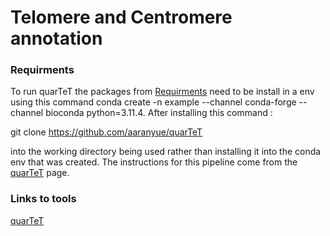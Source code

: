 # Telomere and Centromere annotation


















### Requirments
To run quarTeT the packages from [Requirments](https://github.com/mbxss28/LIFE4136_rotation3_Group3/blob/main/Repeats_Annotation/requirements.txt) need to be install in a env using this command conda create -n example --channel conda-forge --channel bioconda python=3.11.4. After installing this command :

git clone https://github.com/aaranyue/quarTeT 

into the working directory being used rather than installing it into the conda env that was created. The instructions for this pipeline come from the [quarTeT](https://github.com/aaranyue/quarTeT) page.






### Links to tools

[quarTeT](https://github.com/aaranyue/quarTeT)
